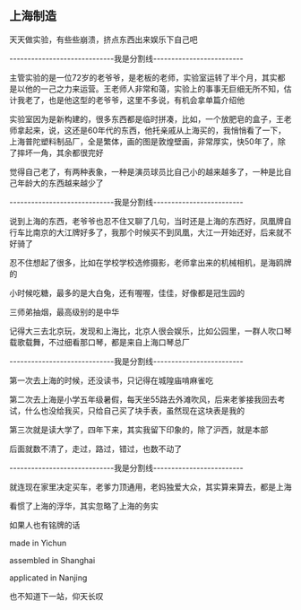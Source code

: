 ## 上海制造 ##

天天做实验，有些些崩溃，挤点东西出来娱乐下自己吧

 

-----------------------------我是分割线-------------------------

 

主管实验的是一位72岁的老爷爷，是老板的老师，实验室运转了半个月，其实都是以他的一己之力来运营。王老师人非常和蔼，实验上的事事无巨细无所不知，估计我老了，也是他这型的老爷爷，这里不多说，有机会拿单篇介绍他

 

实验室因为是新构建的，很多东西都是临时拼凑，比如，一个放肥皂的盒子，王老师拿起来，说，这还是60年代的东西，他托亲戚从上海买的，我悄悄看了一下，上海普陀塑料制品厂，全是繁体，画的图是敦煌壁画，非常厚实，快50年了，除了摔坏一角，其余都很完好

 

觉得自己老了，有两种表象，一种是演员球员比自己小的越来越多了，一种是比自己年龄大的东西越来越少了

 

-----------------------------我是分割线-------------------------

 

说到上海的东西，老爷爷也忍不住又聊了几句，当时还是上海的东西好，凤凰牌自行车比南京的大江牌好多了，我那个时候买不到凤凰，大江一开始还好，后来就不好骑了

 

忍不住想起了很多，比如在学校学校选修摄影，老师拿出来的机械相机，是海鸥牌的

 

小时候吃糖，最多的是大白兔，还有喔喔，佳佳，好像都是冠生园的

 

三师弟抽烟，最高级别的是中华

 

记得大三去北京玩，发现和上海比，北京人很会娱乐，比如公园里，一群人吹口琴载歌载舞，不过细看那口琴，都是来自上海口琴总厂

 

-----------------------------我是分割线-------------------------

 

第一次去上海的时候，还没读书，只记得在城隍庙啃麻雀吃

 

第二次去上海是小学五年级暑假，每天坐55路去外滩吹风，后来老爹接我回去考试，什么也没给我买，只给自己买了块手表，虽然现在这块表是我的

 

第三次就是读大学了，四年下来，其实我留下印象的，除了沪西，就是本部

 

后面就数不清了，走过，路过，错过，也数不动了

 

-----------------------------我是分割线-------------------------

 

就连现在家里决定买车，老爹力顶通用，老妈独爱大众，其实算来算去，都是上海

 

看惯了上海的浮华，其实忽略了上海的务实

 

如果人也有铭牌的话

 

made in Yichun

assembled in Shanghai

applicated in Nanjing

 

也不知道下一站，仰天长叹